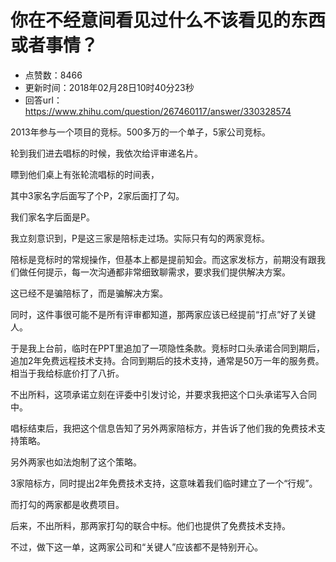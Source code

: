 # 你在不经意间看见过什么不该看见的东西或者事情？
- 点赞数：8466
- 更新时间：2018年02月28日10时40分23秒
- 回答url：https://www.zhihu.com/question/267460117/answer/330328574
<body>
 <p data-pid="H4m3G6gk">2013年参与一个项目的竞标。500多万的一个单子，5家公司竞标。</p>
 <p data-pid="ojKpRSCN">轮到我们进去唱标的时候，我依次给评审递名片。</p>
 <p data-pid="uvrdl-kJ">瞟到他们桌上有张轮流唱标的时间表，</p>
 <p data-pid="ieemZiNK">其中3家名字后面写了个P，2家后面打了勾。</p>
 <p data-pid="rcM0m6i-">我们家名字后面是P。</p>
 <p data-pid="yzFkjFXZ">我立刻意识到，P是这三家是陪标走过场。实际只有勾的两家竞标。</p>
 <p data-pid="LrSPBx4y">陪标是竞标时的常规操作，但基本上都是提前知会。而这家发标方，前期没有跟我们做任何提示，每一次沟通都非常细致聊需求，要求我们提供解决方案。</p>
 <p data-pid="j1ogwnFJ">这已经不是骗陪标了，而是骗解决方案。</p>
 <p data-pid="wym2RNWd">同时，这件事很可能不是所有评审都知道，那两家应该已经提前“打点”好了关键人。</p>
 <p data-pid="4Fs-dEYB">于是我上台前，临时在PPT里追加了一项隐性条款。竞标时口头承诺合同到期后，追加2年免费远程技术支持。合同到期后的技术支持，通常是50万一年的服务费。相当于我给标底价打了八折。</p>
 <p data-pid="n57-6TJG">不出所料，这项承诺立刻在评委中引发讨论，并要求我把这个口头承诺写入合同中。</p>
 <p data-pid="tdP9jZr6">唱标结束后，我把这个信息告知了另外两家陪标方，并告诉了他们我的免费技术支持策略。</p>
 <p data-pid="6iTyLGTP">另外两家也如法炮制了这个策略。</p>
 <p data-pid="5TLxpiOA">3家陪标方，同时提出2年免费技术支持，这意味着我们临时建立了一个“行规”。</p>
 <p data-pid="1iWZLbdc">而打勾的两家都是收费项目。</p>
 <p data-pid="k3cultej">后来，不出所料，那两家打勾的联合中标。他们也提供了免费技术支持。</p>
 <p data-pid="1V_wc9FG">不过，做下这一单，这两家公司和“关键人”应该都不是特别开心。</p>
</body>